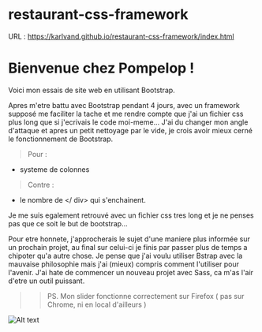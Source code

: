 # restaurant-css-framework

URL : https://karlvand.github.io/restaurant-css-framework/index.html

# Bienvenue chez Pompelop !

Voici mon essais de site web en utilisant Bootstrap.

Apres m'etre battu avec Bootstrap pendant 4 jours, avec un framework supposé me faciliter la tache et me rendre compte que j'ai un fichier css plus long que si j'ecrivais le code moi-meme...
J'ai du changer mon angle d'attaque et apres un petit nettoyage par le vide, je crois avoir mieux cerné le fonctionnement de Bootstrap.

> Pour :

- systeme de colonnes

> Contre :

- le nombre de </ div> qui s'enchainent.

Je me suis egalement retrouvé avec un fichier css tres long et je ne penses pas que ce soit le but de bootstrap...

Pour etre honnete, j'approcherais le sujet d'une maniere plus informée sur un prochain projet, au final sur celui-ci je finis par passer plus de temps a chipoter qu'a autre chose. Je pense que j'ai voulu utiliser Bstrap avec la mauvaise philosophie mais j'ai (mieux) compris comment l'utiliser pour l'avenir. J'ai hate de commencer un nouveau projet avec Sass, ca m'as l'air d'etre un outil puissant.

> > PS. Mon slider fonctionne correctement sur Firefox ( pas sur Chrome, ni en local d'ailleurs )

![Alt text](https://i.giphy.com/media/v1.Y2lkPTc5MGI3NjExNXR0empsaGVxb21lY2h3dGdwaWh0aXR3dXI2Z3M2bWN1OXViNXIwaCZlcD12MV9pbnRlcm5hbF9naWZfYnlfaWQmY3Q9Zw/FVOU6vzPq3XtNfgA66/giphy.gif)
